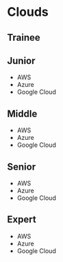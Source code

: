 # Clouds
 
## Trainee

## Junior

- AWS
- Azure
- Google Cloud

## Middle

- AWS
- Azure
- Google Cloud

## Senior

- AWS
- Azure
- Google Cloud

## Expert

- AWS
- Azure
- Google Cloud
